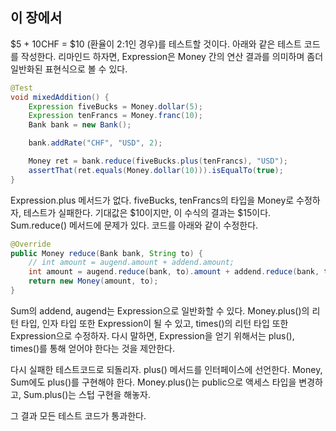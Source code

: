 ## 이 장에서
$5 + 10CHF = $10 (환율이 2:1인 경우)를 테스트할 것이다. 아래와 같은 테스트 코드를 작성한다.
리마인드 하자면, Expression은 Money 간의 연산 결과를 의미하며 좀더 일반화된 표현식으로 볼 수 있다.

```java
@Test
void mixedAddition() {
    Expression fiveBucks = Money.dollar(5);
    Expression tenFrancs = Money.franc(10);
    Bank bank = new Bank();

    bank.addRate("CHF", "USD", 2);

    Money ret = bank.reduce(fiveBucks.plus(tenFrancs), "USD");
    assertThat(ret.equals(Money.dollar(10))).isEqualTo(true);
}
```
Expression.plus 메서드가 없다. fiveBucks, tenFrancs의 타입을 Money로 수정하자, 테스트가 실패한다.
기대값은 $10이지만, 이 수식의 결과는 $15이다. Sum.reduce() 메서드에 문제가 있다.
코드를 아래와 같이 수정한다.
```java
@Override
public Money reduce(Bank bank, String to) {
    // int amount = augend.amount + addend.amount;
    int amount = augend.reduce(bank, to).amount + addend.reduce(bank, to).amount;
    return new Money(amount, to);
}
```

Sum의 addend, augend는 Expression으로 일반화할 수 있다. 
Money.plus()의 리턴 타입, 인자 타입 또한 Expression이 될 수 있고, times()의 리턴 타입 또한 Expression으로 수정하자.
다시 말하면, Expression을 얻기 위해서는 plus(), times()를 통해 얻어야 한다는 것을 제안한다. 

다시 실패한 테스트코드로 되돌리자. plus() 메서드를 인터페이스에 선언한다. Money, Sum에도 plus()를 구현해야 한다.
Money.plus()는 public으로 액세스 타입을 변경하고, Sum.plus()는 스텁 구현을 해놓자.

그 결과 모든 테스트 코드가 통과한다. 
